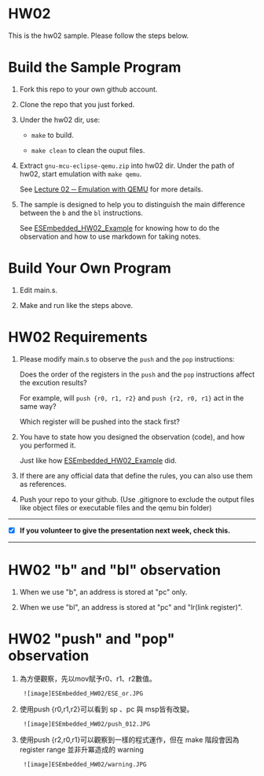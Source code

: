 HW02
===
This is the hw02 sample. Please follow the steps below.

# Build the Sample Program

1. Fork this repo to your own github account.

2. Clone the repo that you just forked.

3. Under the hw02 dir, use:

	* `make` to build.

	* `make clean` to clean the ouput files.

4. Extract `gnu-mcu-eclipse-qemu.zip` into hw02 dir. Under the path of hw02, start emulation with `make qemu`.

	See [Lecture 02 ─ Emulation with QEMU] for more details.

5. The sample is designed to help you to distinguish the main difference between the `b` and the `bl` instructions.  

	See [ESEmbedded_HW02_Example] for knowing how to do the observation and how to use markdown for taking notes.

# Build Your Own Program

1. Edit main.s.

2. Make and run like the steps above.

# HW02 Requirements

1. Please modify main.s to observe the `push` and the `pop` instructions:  

	Does the order of the registers in the `push` and the `pop` instructions affect the excution results?  

	For example, will `push {r0, r1, r2}` and `push {r2, r0, r1}` act in the same way?  

	Which register will be pushed into the stack first?

2. You have to state how you designed the observation (code), and how you performed it.  

	Just like how [ESEmbedded_HW02_Example] did.

3. If there are any official data that define the rules, you can also use them as references.

4. Push your repo to your github. (Use .gitignore to exclude the output files like object files or executable files and the qemu bin folder)

[Lecture 02 ─ Emulation with QEMU]: http://www.nc.es.ncku.edu.tw/course/embedded/02/#Emulation-with-QEMU
[ESEmbedded_HW02_Example]: https://github.com/vwxyzjimmy/ESEmbedded_HW02_Example

--------------------

- [x] **If you volunteer to give the presentation next week, check this.**

--------------------

# HW02 "b" and "bl" observation

1. When we use "b", an address is stored at "pc" only.

2. When we use "bl", an address is stored at "pc" and "lr(link register)".

# HW02 "push" and "pop" observation

1. 為方便觀察，先以mov賦予r0、r1、r2數值。

        ![image]ESEmbedded_HW02/ESE_or.JPG
      
2. 使用push {r0,r1,r2}可以看到 sp 、pc 與 msp皆有改變。

        ![image]ESEmbedded_HW02/push_012.JPG
      
3. 使用push {r2,r0,r1}可以觀察到一樣的程式運作，但在 make 階段會因為 register range 並非升冪造成的 warning

        ![image]ESEmbedded_HW02/warning.JPG
      







